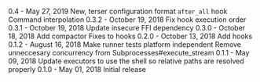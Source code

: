 0.4 - May 27, 2019
  New, terser configuration format
  `after_all` hook
  Command interpolation
0.3.2 - October 19, 2018
  Fix hook execution order
0.3.1 - October 19, 2018
  Update insecure FFI dependency
0.3.0 - October 18, 2018
  Add compactor
  Fixes to hooks
0.2.0 - October 13, 2018
  Add hooks
0.1.2 - August 16, 2018
  Make runner tests platform independent
  Remove unneccesary concurrency from Subprocesses#execute_stream
0.1.1 - May 09, 2018
  Update executors to use the shell so relative paths are resolved properly
0.1.0 - May 01, 2018
  Initial release
